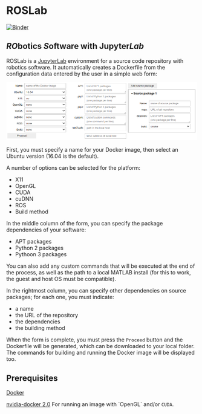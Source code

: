 # ROSLab
[![Binder](https://mybinder.org/badge_logo.svg)](https://mybinder.org/v2/gh/RobInLabUJI/ROSLab/web?filepath=CreateDockerFile.ipynb)

## *RO*botics *S*oftware with Jupyter*Lab*

ROSLab is a [JupyterLab](https://jupyterlab.readthedocs.io/en/stable/)
environment for a source code repository with robotics software. 
It automatically creates a Dockerfile
from the configuration data entered by the user in a simple web form:

![UI form](ui_form.png "UI form")

First, you must specify a name for your Docker image, then select an Ubuntu version (16.04 is the default).

A number of options can be selected for the platform:
* X11
* OpenGL
* CUDA
* cuDNN
* ROS
* Build method

In the middle column of the form, you can specify the package dependencies of your software:
* APT packages
* Python 2 packages
* Pythoon 3 packages

You can also add any custom commands that will be executed at the end of the process, as well as the path
to a local MATLAB install (for this to work, the guest and host OS must be compatible).

In the rightmost column, you can specify other dependencies on source packages; for each one, you must indicate:
* a name
* the URL of the repository
* the dependencies
* the building method

When the form is complete, you must press the `Proceed` button and the Dockerfile will be generated, which can be downloaded to your local folder. The commands for building and running the Docker image will be displayed too.

## Prerequisites

[Docker](https://www.docker.com/)

[nvidia-docker 2.0](https://github.com/nvidia/nvidia-docker/wiki/Installation-(version-2.0)) For running an image with `OpenGL` and/or `CUDA`.
